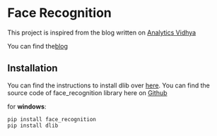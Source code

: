 # Face Recognition
This project is inspired from the blog written on [Analytics Vidhya](https://www.analyticsvidhya.com)

You can find the[blog](https://www.analyticsvidhya.com/blog/2018/08/a-simple-introduction-to-facial-recognition-with-python-codes/)
  
## Installation 

 You can find the instructions to install dlib over [here](https://gist.github.com/ageitgey/629d75c1baac34dfa5ca2a1928a7aeaf).
 You can find the source code of face_recognition library here on [Github](https://github.com/ageitgey/face_recognition) 
 
 for **windows**:
 ```
 pip install face_recognition
 pip install dlib
 
 ```


